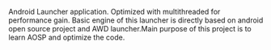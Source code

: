 Android Launcher application. Optimized with multithreaded  for performance gain. Basic engine of this launcher is directly based on android open source project and AWD launcher.Main purpose of this project is to learn AOSP and optimize the code.